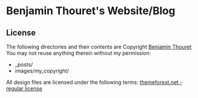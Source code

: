 # Benjamin Thouret's Website/Blog

## License

The following directories and their contents are Copyright [Benjamin Thouret](<ben@2ret.com>)
You may not reuse anything therein without my permission:

* _posts/
* images/my_copyright/

All design files are licensed under the following terms:
[themeforest.net - regular license](http://themeforest.net/licenses/regular_extended)
